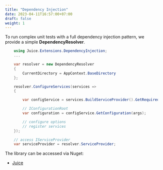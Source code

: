```yaml
---
title: "Dependency Injection"
date: 2023-04-11T16:57:00+07:00
draft: false
weight: 1
---
```


To run complex unit tests with a full dependency injection pattern, we provide  a simple **DependencyResolver**.

```csharp {linenos=false,hl_lines=[1],linenostart=1}
    using Juice.Extensions.DependencyInjection;
    ...

    var resolver = new DependencyResolver
    {
        CurrentDirectory = AppContext.BaseDirectory
    };

    resolver.ConfigureServices(services =>
    {

        var configService = services.BuildServiceProvider().GetRequiredService<IConfigurationService>();

        // IConfigurationRoot
        var configuration = configService.GetConfiguration(args);

        // configure options
        // register services
    });

    // access IServiceProvider
    var serviceProvider = resolver.ServiceProvider;

```

The library can be accessed via Nuget:
- [Juice](https://www.nuget.org/packages/Juice)